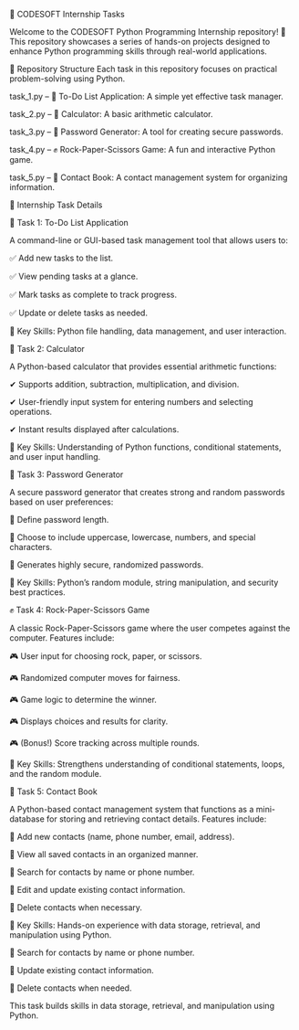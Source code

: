 🚀 CODESOFT Internship Tasks

Welcome to the CODESOFT Python Programming Internship repository! 🎉 This repository showcases a series of hands-on projects designed to enhance Python programming skills through real-world applications.


📂 Repository Structure
Each task in this repository focuses on practical problem-solving using Python.

task_1.py – 📝 To-Do List Application: A simple yet effective task manager.

task_2.py – 🔢 Calculator: A basic arithmetic calculator.

task_3.py – 🔐 Password Generator: A tool for creating secure passwords.

task_4.py – ✊ Rock-Paper-Scissors Game: A fun and interactive Python game.

task_5.py – 📇 Contact Book: A contact management system for organizing information.



📌 Internship Task Details

📝 Task 1: To-Do List Application

A command-line or GUI-based task management tool that allows users to:

✅ Add new tasks to the list.

✅ View pending tasks at a glance.

✅ Mark tasks as complete to track progress.

✅ Update or delete tasks as needed.


🔹 Key Skills: Python file handling, data management, and user interaction.


🔢 Task 2: Calculator

A Python-based calculator that provides essential arithmetic functions:

✔ Supports addition, subtraction, multiplication, and division.

✔ User-friendly input system for entering numbers and selecting operations.

✔ Instant results displayed after calculations.


🔹 Key Skills: Understanding of Python functions, conditional statements, and user input handling.


🔐 Task 3: Password Generator

A secure password generator that creates strong and random passwords based on user preferences:

🔹 Define password length.

🔹 Choose to include uppercase, lowercase, numbers, and special characters.

🔹 Generates highly secure, randomized passwords.

🔹 Key Skills: Python’s random module, string manipulation, and security best practices.


✊ Task 4: Rock-Paper-Scissors Game

A classic Rock-Paper-Scissors game where the user competes against the computer. Features include:

🎮 User input for choosing rock, paper, or scissors.

🎮 Randomized computer moves for fairness.

🎮 Game logic to determine the winner.

🎮 Displays choices and results for clarity.

🎮 (Bonus!) Score tracking across multiple rounds.


🔹 Key Skills: Strengthens understanding of conditional statements, loops, and the random module.


📇 Task 5: Contact Book

A Python-based contact management system that functions as a mini-database for storing and retrieving contact details. Features include:

📌 Add new contacts (name, phone number, email, address).

📌 View all saved contacts in an organized manner.

📌 Search for contacts by name or phone number.

📌 Edit and update existing contact information.

📌 Delete contacts when necessary.


🔹 Key Skills: Hands-on experience with data storage, retrieval, and manipulation using Python.

📌 Search for contacts by name or phone number.

📌 Update existing contact information.

📌 Delete contacts when needed.

This task builds skills in data storage, retrieval, and manipulation using Python.

